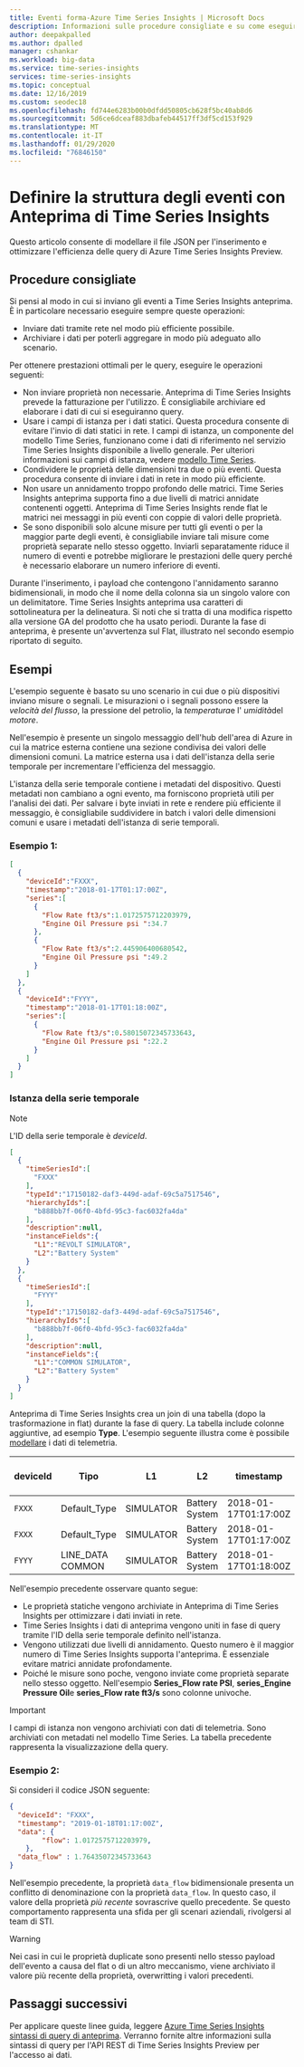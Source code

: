 ```yaml
---
title: Eventi forma-Azure Time Series Insights | Microsoft Docs
description: Informazioni sulle procedure consigliate e su come eseguire il data shaping degli eventi per l'esecuzione di query in Azure Time Insights Preview.
author: deepakpalled
ms.author: dpalled
manager: cshankar
ms.workload: big-data
ms.service: time-series-insights
services: time-series-insights
ms.topic: conceptual
ms.date: 12/16/2019
ms.custom: seodec18
ms.openlocfilehash: fd744e6283b00b0dfdd50805cb628f5bc40ab8d6
ms.sourcegitcommit: 5d6ce6dceaf883dbafeb44517ff3df5cd153f929
ms.translationtype: MT
ms.contentlocale: it-IT
ms.lasthandoff: 01/29/2020
ms.locfileid: "76846150"
---
```

# <a name="shape-events-with-azure-time-series-insights-preview"></a>Definire la struttura degli eventi con Anteprima di Time Series Insights

Questo articolo consente di modellare il file JSON per l'inserimento e ottimizzare l'efficienza delle query di Azure Time Series Insights Preview.

## <a name="best-practices"></a>Procedure consigliate

Si pensi al modo in cui si inviano gli eventi a Time Series Insights anteprima. È in particolare necessario eseguire sempre queste operazioni:

* Inviare dati tramite rete nel modo più efficiente possibile.
* Archiviare i dati per poterli aggregare in modo più adeguato allo scenario.

Per ottenere prestazioni ottimali per le query, eseguire le operazioni seguenti:

* Non inviare proprietà non necessarie. Anteprima di Time Series Insights prevede la fatturazione per l'utilizzo. È consigliabile archiviare ed elaborare i dati di cui si eseguiranno query.
* Usare i campi di istanza per i dati statici. Questa procedura consente di evitare l'invio di dati statici in rete. I campi di istanza, un componente del modello Time Series, funzionano come i dati di riferimento nel servizio Time Series Insights disponibile a livello generale. Per ulteriori informazioni sui campi di istanza, vedere [modello Time Series](./time-series-insights-update-tsm.md).
* Condividere le proprietà delle dimensioni tra due o più eventi. Questa procedura consente di inviare i dati in rete in modo più efficiente.
* Non usare un annidamento troppo profondo delle matrici. Time Series Insights anteprima supporta fino a due livelli di matrici annidate contenenti oggetti. Anteprima di Time Series Insights rende flat le matrici nei messaggi in più eventi con coppie di valori delle proprietà.
* Se sono disponibili solo alcune misure per tutti gli eventi o per la maggior parte degli eventi, è consigliabile inviare tali misure come proprietà separate nello stesso oggetto. Inviarli separatamente riduce il numero di eventi e potrebbe migliorare le prestazioni delle query perché è necessario elaborare un numero inferiore di eventi.

Durante l'inserimento, i payload che contengono l'annidamento saranno bidimensionali, in modo che il nome della colonna sia un singolo valore con un delimitatore. Time Series Insights anteprima usa caratteri di sottolineatura per la delineatura. Si noti che si tratta di una modifica rispetto alla versione GA del prodotto che ha usato periodi. Durante la fase di anteprima, è presente un'avvertenza sul Flat, illustrato nel secondo esempio riportato di seguito.

## <a name="examples"></a>Esempi

L'esempio seguente è basato su uno scenario in cui due o più dispositivi inviano misure o segnali. Le misurazioni o i segnali possono essere la *velocità del flusso*, la pressione del petrolio, la *temperatura*e l' *umidità*del *motore*.

Nell'esempio è presente un singolo messaggio dell'hub dell'area di Azure in cui la matrice esterna contiene una sezione condivisa dei valori delle dimensioni comuni. La matrice esterna usa i dati dell'istanza della serie temporale per incrementare l'efficienza del messaggio. 

L'istanza della serie temporale contiene i metadati del dispositivo. Questi metadati non cambiano a ogni evento, ma forniscono proprietà utili per l'analisi dei dati. Per salvare i byte inviati in rete e rendere più efficiente il messaggio, è consigliabile suddividere in batch i valori delle dimensioni comuni e usare i metadati dell'istanza di serie temporali.

### <a name="example-1"></a>Esempio 1:

```JSON
[
  {
    "deviceId":"FXXX",
    "timestamp":"2018-01-17T01:17:00Z",
    "series":[
      {
        "Flow Rate ft3/s":1.0172575712203979,
        "Engine Oil Pressure psi ":34.7
      },
      {
        "Flow Rate ft3/s":2.445906400680542,
        "Engine Oil Pressure psi ":49.2
      }
    ]
  },
  {
    "deviceId":"FYYY",
    "timestamp":"2018-01-17T01:18:00Z",
    "series":[
      {
        "Flow Rate ft3/s":0.58015072345733643,
        "Engine Oil Pressure psi ":22.2
      }
    ]
  }
]
```

### <a name="time-series-instance"></a>Istanza della serie temporale 

> [!NOTE]
> L'ID della serie temporale è *deviceId*.

```JSON
[
  {
    "timeSeriesId":[
      "FXXX"
    ],
    "typeId":"17150182-daf3-449d-adaf-69c5a7517546",
    "hierarchyIds":[
      "b888bb7f-06f0-4bfd-95c3-fac6032fa4da"
    ],
    "description":null,
    "instanceFields":{
      "L1":"REVOLT SIMULATOR",
      "L2":"Battery System"
    }
  },
  {
    "timeSeriesId":[
      "FYYY"
    ],
    "typeId":"17150182-daf3-449d-adaf-69c5a7517546",
    "hierarchyIds":[
      "b888bb7f-06f0-4bfd-95c3-fac6032fa4da"
    ],
    "description":null,
    "instanceFields":{
      "L1":"COMMON SIMULATOR",
      "L2":"Battery System"
    }
  }
]
```

Anteprima di Time Series Insights crea un join di una tabella (dopo la trasformazione in flat) durante la fase di query. La tabella include colonne aggiuntive, ad esempio **Type**. L'esempio seguente illustra come è possibile [modellare](./time-series-insights-send-events.md#supported-json-shapes) i dati di telemetria.

| deviceId  | Tipo | L1 | L2 | timestamp | Frequenza series_Flow ft3/s | Pressione del petrolio series_Engine |
| ---- | ---- | ---- | ---- | ---- | ---- | ---- |
| `FXXX` | Default_Type | SIMULATOR | Battery System | 2018-01-17T01:17:00Z |   1.0172575712203979 |    34.7 |
| `FXXX` | Default_Type | SIMULATOR |   Battery System |    2018-01-17T01:17:00Z | 2.445906400680542 |  49.2 |
| `FYYY` | LINE_DATA    COMMON | SIMULATOR |    Battery System |    2018-01-17T01:18:00Z | 0.58015072345733643 |    22.2 |

Nell'esempio precedente osservare quanto segue:

* Le proprietà statiche vengono archiviate in Anteprima di Time Series Insights per ottimizzare i dati inviati in rete.
* Time Series Insights i dati di anteprima vengono uniti in fase di query tramite l'ID della serie temporale definito nell'istanza.
* Vengono utilizzati due livelli di annidamento. Questo numero è il maggior numero di Time Series Insights supporta l'anteprima. È essenziale evitare matrici annidate profondamente.
* Poiché le misure sono poche, vengono inviate come proprietà separate nello stesso oggetto. Nell'esempio **Series_Flow rate PSI**, **series_Engine Pressure Oil**e **series_Flow rate ft3/s** sono colonne univoche.

>[!IMPORTANT]
> I campi di istanza non vengono archiviati con dati di telemetria. Sono archiviati con metadati nel modello Time Series.
> La tabella precedente rappresenta la visualizzazione della query.

### <a name="example-2"></a>Esempio 2:

Si consideri il codice JSON seguente:

```JSON
{
  "deviceId": "FXXX",
  "timestamp": "2019-01-18T01:17:00Z",
  "data": {
        "flow": 1.0172575712203979,
    },
  "data_flow" : 1.76435072345733643
}
```
Nell'esempio precedente, la proprietà `data_flow` bidimensionale presenta un conflitto di denominazione con la proprietà `data_flow`. In questo caso, il valore della proprietà *più recente* sovrascrive quello precedente. Se questo comportamento rappresenta una sfida per gli scenari aziendali, rivolgersi al team di STI.

> [!WARNING] 
> Nei casi in cui le proprietà duplicate sono presenti nello stesso payload dell'evento a causa del flat o di un altro meccanismo, viene archiviato il valore più recente della proprietà, overwritting i valori precedenti.


## <a name="next-steps"></a>Passaggi successivi

Per applicare queste linee guida, leggere [Azure Time Series Insights sintassi di query di anteprima](./time-series-insights-query-data-csharp.md). Verranno fornite altre informazioni sulla sintassi di query per l'API REST di Time Series Insights Preview per l'accesso ai dati.
